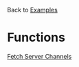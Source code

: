 Back to [Examples](https://github.com/YumYummity/Guilded-Bot-Template/wiki/Examples)

# Functions
[Fetch Server Channels](https://github.com/YumYummity/Guilded-Bot-Template/blob/main/EXAMPLES/FUNCTIONS/fetch_server_channels.md)